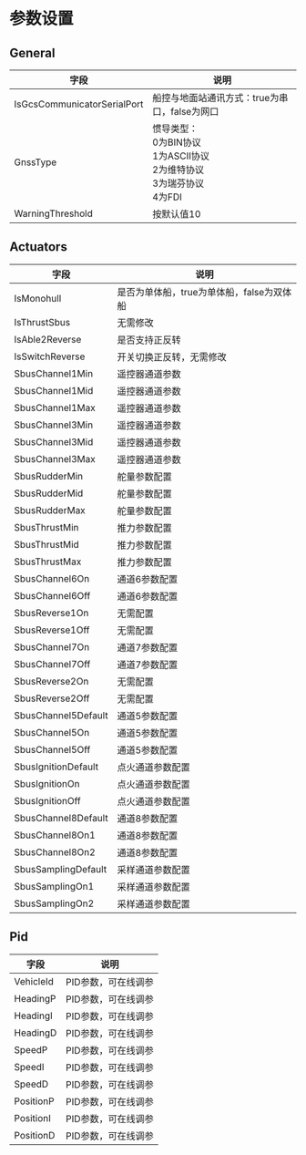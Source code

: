 # 参数设置

## General

| 字段                          | 说明                                                              |
|-----------------------------|-----------------------------------------------------------------|
| IsGcsCommunicatorSerialPort | 船控与地面站通讯方式：true为串口，false为网口                                      |
| GnssType                    | 惯导类型：<br/>0为BIN协议<br/>1为ASCII协议<br/>2为维特协议<br/>3为瑞芬协议<br/>4为FDI |
| WarningThreshold            | 按默认值10                                                          |

## Actuators

| 字段                  | 说明                        |
|---------------------|---------------------------|
| IsMonohull          | 是否为单体船，true为单体船，false为双体船 |
| IsThrustSbus        | 无需修改                      |
| IsAble2Reverse      | 是否支持正反转                   |
| IsSwitchReverse     | 开关切换正反转，无需修改              |
| SbusChannel1Min     | 遥控器通道参数                   |
| SbusChannel1Mid     | 遥控器通道参数                   |
| SbusChannel1Max     | 遥控器通道参数                   |
| SbusChannel3Min     | 遥控器通道参数                   |
| SbusChannel3Mid     | 遥控器通道参数                   |
| SbusChannel3Max     | 遥控器通道参数                   |
| SbusRudderMin       | 舵量参数配置                    |
| SbusRudderMid       | 舵量参数配置                    |
| SbusRudderMax       | 舵量参数配置                    |
| SbusThrustMin       | 推力参数配置                    |
| SbusThrustMid       | 推力参数配置                    |
| SbusThrustMax       | 推力参数配置                    |
| SbusChannel6On      | 通道6参数配置                   |
| SbusChannel6Off     | 通道6参数配置                   |
| SbusReverse1On      | 无需配置                      |
| SbusReverse1Off     | 无需配置                      |
| SbusChannel7On      | 通道7参数配置                   |
| SbusChannel7Off     | 通道7参数配置                   |
| SbusReverse2On      | 无需配置                      |
| SbusReverse2Off     | 无需配置                      |
| SbusChannel5Default | 通道5参数配置                   |
| SbusChannel5On      | 通道5参数配置                   |
| SbusChannel5Off     | 通道5参数配置                   |
| SbusIgnitionDefault | 点火通道参数配置                  |
| SbusIgnitionOn      | 点火通道参数配置                  |
| SbusIgnitionOff     | 点火通道参数配置                  |
| SbusChannel8Default | 通道8参数配置                   |
| SbusChannel8On1     | 通道8参数配置                   |
| SbusChannel8On2     | 通道8参数配置                   |
| SbusSamplingDefault | 采样通道参数配置                  |
| SbusSamplingOn1     | 采样通道参数配置                  |
| SbusSamplingOn2     | 采样通道参数配置                  |

## Pid

| 字段        | 说明          |
|-----------|-------------|
| VehicleId | PID参数，可在线调参 |
| HeadingP  | PID参数，可在线调参 |
| HeadingI  | PID参数，可在线调参 |
| HeadingD  | PID参数，可在线调参 |
| SpeedP    | PID参数，可在线调参 |
| SpeedI    | PID参数，可在线调参 |
| SpeedD    | PID参数，可在线调参 |
| PositionP | PID参数，可在线调参 |
| PositionI | PID参数，可在线调参 |
| PositionD | PID参数，可在线调参 |
